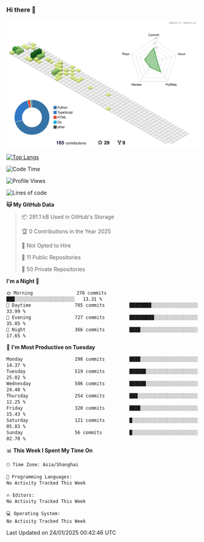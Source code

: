 ### Hi there 👋

![](./profile-3d-contrib/profile-green-animate.svg)

 

[![Top Langs](https://github-readme-stats.vercel.app/api/top-langs/?username=fly2tomato)](https://github.com/anuraghazra/github-readme-stats)


 

<!--START_SECTION:waka-->
![Code Time](http://img.shields.io/badge/Code%20Time-5%20hrs%2042%20mins-blue)

![Profile Views](http://img.shields.io/badge/Profile%20Views-0-blue)

![Lines of code](https://img.shields.io/badge/From%20Hello%20World%20I%27ve%20Written-521.5%20thousand%20lines%20of%20code-blue)

**🐱 My GitHub Data** 

> 📦 291.1 kB Used in GitHub's Storage 
 > 
> 🏆 0 Contributions in the Year 2025
 > 
> 🚫 Not Opted to Hire
 > 
> 📜 11 Public Repositories 
 > 
> 🔑 50 Private Repositories 
 > 
**I'm a Night 🦉** 

```text
🌞 Morning                276 commits         ███░░░░░░░░░░░░░░░░░░░░░░   13.31 % 
🌆 Daytime                705 commits         ████████░░░░░░░░░░░░░░░░░   33.99 % 
🌃 Evening                727 commits         █████████░░░░░░░░░░░░░░░░   35.05 % 
🌙 Night                  366 commits         ████░░░░░░░░░░░░░░░░░░░░░   17.65 % 
```
📅 **I'm Most Productive on Tuesday** 

```text
Monday                   298 commits         ████░░░░░░░░░░░░░░░░░░░░░   14.37 % 
Tuesday                  519 commits         ██████░░░░░░░░░░░░░░░░░░░   25.02 % 
Wednesday                506 commits         ██████░░░░░░░░░░░░░░░░░░░   24.40 % 
Thursday                 254 commits         ███░░░░░░░░░░░░░░░░░░░░░░   12.25 % 
Friday                   320 commits         ████░░░░░░░░░░░░░░░░░░░░░   15.43 % 
Saturday                 121 commits         █░░░░░░░░░░░░░░░░░░░░░░░░   05.83 % 
Sunday                   56 commits          █░░░░░░░░░░░░░░░░░░░░░░░░   02.70 % 
```


📊 **This Week I Spent My Time On** 

```text
🕑︎ Time Zone: Asia/Shanghai

💬 Programming Languages: 
No Activity Tracked This Week

🔥 Editors: 
No Activity Tracked This Week

💻 Operating System: 
No Activity Tracked This Week
```


 Last Updated on 24/01/2025 00:42:46 UTC
<!--END_SECTION:waka-->
